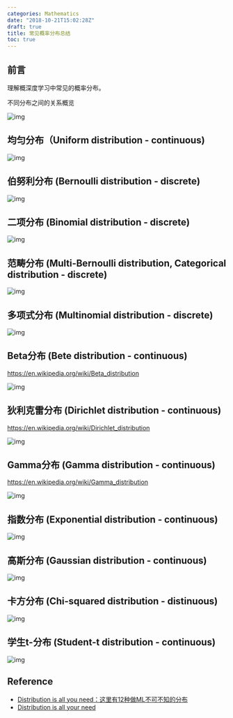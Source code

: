 ```yaml
---
categories: Mathematics
date: "2018-10-21T15:02:28Z"
draft: true
title: 常见概率分布总结
toc: true
---
```


## 前言

理解概深度学习中常见的概率分布。

不同分布之间的关系概览

![img](https://github.com/graykode/distribution-is-all-you-need/blob/master/overview.png)

## 均匀分布（Uniform distribution - continuous)

![img](https://github.com/graykode/distribution-is-all-you-need/blob/master/graph/uniform.png)

## 伯努利分布 (Bernoulli distribution - discrete)

![img](https://github.com/graykode/distribution-is-all-you-need/blob/master/graph/bernoulli.png)

## 二项分布 (Binomial distribution - discrete)

![img](https://github.com/graykode/distribution-is-all-you-need/blob/master/graph/binomial.png)

## 范畴分布 (Multi-Bernoulli distribution, Categorical distribution - discrete)

![img](https://github.com/graykode/distribution-is-all-you-need/blob/master/graph/categorical.png)

## 多项式分布 (Multinomial distribution - discrete)

![img](https://github.com/graykode/distribution-is-all-you-need/blob/master/graph/multinomial.png)

## Beta分布 (Bete distribution - continuous)

<https://en.wikipedia.org/wiki/Beta_distribution>

![img](https://github.com/graykode/distribution-is-all-you-need/blob/master/graph/beta.png)

## 狄利克雷分布 (Dirichlet distribution - continuous)

<https://en.wikipedia.org/wiki/Dirichlet_distribution>

![img](https://github.com/graykode/distribution-is-all-you-need/blob/master/graph/dirichlet.png)

## Gamma分布 (Gamma distribution - continuous)

<https://en.wikipedia.org/wiki/Gamma_distribution>

![img](https://github.com/graykode/distribution-is-all-you-need/blob/master/graph/gamma.png)

## 指数分布 (Exponential distribution - continuous)

![img](https://github.com/graykode/distribution-is-all-you-need/blob/master/graph/exponential.png)

## 高斯分布 (Gaussian distribution - continuous)

![img](https://github.com/graykode/distribution-is-all-you-need/blob/master/graph/gaussian.png)

## 卡方分布 (Chi-squared distribution - distinuous)

![img](https://github.com/graykode/distribution-is-all-you-need/blob/master/graph/chi-squared.png)

## 学生t-分布 (Student-t distribution - continuous)

![img](https://github.com/graykode/distribution-is-all-you-need/blob/master/graph/student_t.png)

## Reference

* [Distribution is all you need：这里有12种做ML不可不知的分布](https://mp.weixin.qq.com/s/vcgZ2ncZDlXp4SAExyptnQ)
* [Distribution is all your need](https://github.com/graykode/distribution-is-all-you-need)
